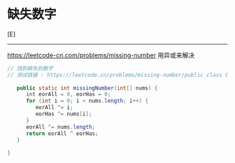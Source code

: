 # 缺失数字

[E]

---

https://leetcode-cn.com/problems/missing-number
用异或来解决
```java
// 找到缺失的数字  
// 测试链接 : https://leetcode.cn/problems/missing-number/public class Code03_MissingNumber {  
  
   public static int missingNumber(int[] nums) {  
      int eorAll = 0, eorHas = 0;  
      for (int i = 0; i < nums.length; i++) {  
         eorAll ^= i;  
         eorHas ^= nums[i];  
      }  
      eorAll ^= nums.length;  
      return eorAll ^ eorHas;  
   }  
  
}
```